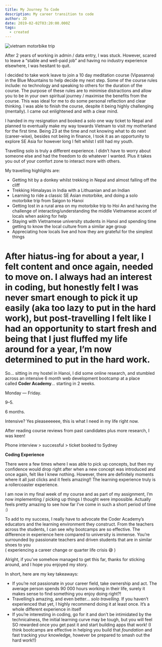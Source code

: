 ```yaml
---
title: My Journey To Code
description: My career transition to code
author: JD
date: 2019-02-02T03:20:00.000Z
tags:
  - created
---
```

![vietnam motorbike trip](/static/img/vn-trip.webp "vietnam motorbike trip")



After 2 years of working in admin / data entry, I was stuck. However, scared to leave a “stable and well-paid job” and having no industry experience elsewhere, I was hesitant to quit.

I decided to take work leave to join a 10 day meditation course (Vipasanna) in the Blue Mountains to help decide my next step. Some of the course rules include: no technology and speaking to others for the duration of the course. The purpose of these rules are to minimise distractions and allow you to be in your own spiritual journey / maximise the benefits from the course. This was ideal for me to do some personal reflection and clear thinking. I was able to finish the course, despite it being highly challenging (mentally). I came out enlightened and with a clear mind.

I handed in my resignation and booked a solo one way ticket to Nepal and planned to eventually make my way towards Vietnam to visit my motherland for the first time. Being 23 at the time and not knowing what to do next (career-wise), besides not being in finance, I took it as an opportunity to explore SE Asia for however long I felt whilst I still had my youth.

Travelling solo is truly a different experience. I didn’t have to worry about someone else and had the freedom to do whatever I wanted. Plus it takes you out of your comfort zone to interact more with others.

My travelling highlights are:

* Getting hit by a donkey whilst trekking in Nepal and almost falling off the cliff
* Trekking Himalayas in India with a Lithuanian and an Indian
* Learning to ride a classic SE Asian motorbike, and doing a solo motorbike trip from Saigon to Hanoi
* Getting lost in a rural area on my motorbike trip to Hoi An and having the challenge of interacting/understanding the middle Vietnamese accent of locals when asking for help
* Staying with Vietnamese university students in Hanoi and spending time getting to know the local culture from a similar age group
* Appreciating how locals live and how they are grateful for the simplest things

# After hiatus-ing for about a year, I felt content and once again, needed to move on. I always had an interest in coding, but honestly felt I was never smart enough to pick it up easily (aka too lazy to put in the hard work), but post-travelling I felt like I had an opportunity to start fresh and being that I just fluffed my life around for a year, I’m now determined to put in the hard work.

So… sitting in my hostel in Hanoi, I did some online research, and stumbled across an intensive 6 month web development bootcamp at a place called **Coder Academy**… starting in 2 weeks.

Monday — Friday.

9–5.

6 months.

Intensive? Yes pleaseeeeee, this is what I need in my life right now.

After reading course reviews from past candidates plus more research, I was keen!

Phone interview > successful > ticket booked to Sydney

**Coding Experience**

There were a few times where I was able to pick up concepts, but then my confidence would drop right after when a new concept was introduced and once again, felt like I knew nothing. However, there are definitely moments where it all just clicks and it feels amazing!! The learning experience truly is a rollercoaster experience.

I am now in my final week of my course and as part of my assignment, I’m now implementing / picking up things I thought were impossible. Actually feels pretty amazing to see how far I’ve come in such a short period of time :)

To add to my success, I really have to advocate the Coder Academy’s educators and the learning environment they construct. From the teachers across the students, I can see why bootcamps are so effective. The difference in experience here compared to university is immense. You’re surrounded by passionate teachers and driven students that are in similar shoes to you\
( experiencing a career change or quarter life crisis 😅 )

Alright, if you’ve somehow managed to get this far, thanks for sticking around, and I hope you enjoyed my story.

In short, here are my key takeaways:

* If you’re not passionate in your career field, take ownership and act. The average person spends 90 000 hours working in their life, surely it makes sense to find something you enjoy doing right?!
* Travelling’s amazing, and even better… *solo* *travelling*. If you haven’t experienced that yet, I highly recommend doing it at least once. It’s a whole different experience in itself
* If you’re interesting in coding, go for it and don’t be intimidated by the technicalness, the initial learning curve may be tough, but you will feel SO rewarded once you get past it and start building apps that work! (I think bootcamps are effective in helping you build that *foundation* and fast tracking your knowledge, however be prepared to smash out the hard work!!)
